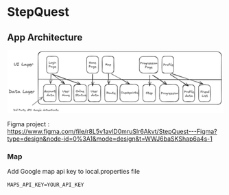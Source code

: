 # StepQuest

## App Architecture
![app architechture](images/APP_architecture_v2.png)

Figma project : https://www.figma.com/file/r8L5v1avlD0mruSlr6Akvt/StepQuest---Figma?type=design&node-id=0%3A1&mode=design&t=WWJ6baSKShap6a4s-1

### Map
Add Google map api key to local.properties file
```
MAPS_API_KEY=YOUR_API_KEY
```



